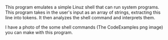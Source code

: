 This program emulates a simple Linuz shell that can run system programs. This program takes in the user's input as an array of strings, extracting this line into tokens. It then analyzes the shell command and interprets them.

I have a photo of the some shell commands (The CodeExamples png image) you can make with this program.
